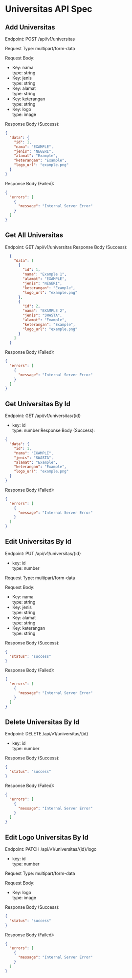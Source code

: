 # Universitas API Spec

## Add Universitas
Endpoint: POST /api/v1/universitas

Request Type: multipart/form-data

Request Body:

- Key: nama\
  type: string
- Key: jenis\
  type: string
- Key: alamat\
  type: string
- Key: keterangan\
  type: string
- Key: logo\
  type: image

Response Body (Success):
```json
{
  "data": {
    "id": 1,
    "nama": "EXAMPLE",
    "jenis": "NEGERI",
    "alamat": "Example",
    "keterangan": "Example",
    "logo_url": "example.png"
  }
}
```

Response Body (Failed):
```json
{
  "errors": [
    {
      "message": "Internal Server Error"
    }
  ]
}
```

## Get All Universitas
Endpoint: GET /api/v1/universitas
Response Body (Success):
```json
  {
    "data": [
      {
        "id": 1,
        "nama": "Example 1",
        "alamat": "EXAMPLE",
        "jenis": "NEGERI",
        "keterangan": "Example",
        "logo_url": "example.png"
      },
      {
        "id": 2,
        "nama": "EXAMPLE 2",
        "jenis": "SWASTA",
        "alamat": "Example",
        "keterangan": "Example",
        "logo_url": "example.png"
      }
    ]
  }
```

Response Body (Failed):
```json
{
  "errors": [
    {
      "message": "Internal Server Error"
    }
  ]
}
```

## Get Universitas By Id
Endpoint: GET /api/v1/universitas/{id}
- key: id\
  type: number
Response Body (Success):
```json
{
  "data": {
    "id": 1,
    "nama": "EXAMPLE",
    "jenis": "SWASTA",
    "alamat": "Example",
    "keterangan": "Example",
    "logo_url": "example.png"
  }
}
```

Response Body (Failed):
```json
{
  "errors": [
    {
      "message": "Internal Server Error"
    }
  ]
}
```

## Edit Universitas By Id
Endpoint: PUT /api/v1/universitas/{id}
- key: id\
  type: number

Request Type: multipart/form-data

Request Body:

- Key: nama\
  type: string
- Key: jenis\
  type: string
- Key: alamat\
  type: string
- Key: keterangan\
  type: string

Response Body (Success):
```json
{
  "status": "success"
}
```

Response Body (Failed):
```json
{
  "errors": [
    {
      "message": "Internal Server Error"
    }
  ]
}
```

## Delete Universitas By Id
Endpoint: DELETE /api/v1/universitas/{id}
- key: id\
  type: number

Response Body (Success):
```json
{
  "status": "success"
}
```

Response Body (Failed):
```json
{
  "errors": [
    {
      "message": "Internal Server Error"
    }
  ]
}
```

## Edit Logo Universitas By Id
Endpoint: PATCH /api/v1/universitas/{id}/logo
- key: id\
  type: number

Request Type: multipart/form-data

Request Body:

- Key: logo\
  type: image

Response Body (Success):
```json
{
  "status": "success"
}
```

Response Body (Failed):
```json
{
  "errors": [
    {
      "message": "Internal Server Error"
    }
  ]
}
```